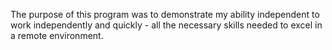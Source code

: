 The purpose of this program was to demonstrate my ability independent to work independently and quickly - all the necessary skills needed to excel in a remote environment.
